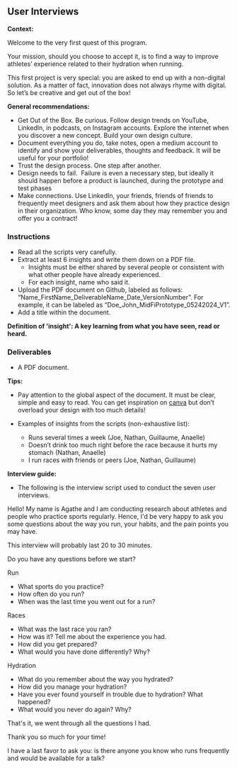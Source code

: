 ## User Interviews

**Context:**

Welcome to the very first quest of this program.

Your mission, should you choose to accept it, is to find a way to improve athletes’ experience related to their hydration when running.

This first project is very special: you are asked to end up with a non-digital solution. As a matter of fact, innovation does not always rhyme with digital. So let’s be creative and get out of the box!

**General recommendations:**

- Get Out of the Box. Be curious. Follow design trends on YouTube, LinkedIn, in podcasts, on Instagram accounts. Explore the internet when you discover a new concept. Build your own design culture.
- Document everything you do, take notes, open a medium account to identify and show your deliverables, thoughts and feedback. It will be useful for your portfolio!
- Trust the design process. One step after another.
- Design needs to fail. 
  Failure is even a necessary step, but ideally it should happen before a product is launched, during the prototype and test phases
- Make connections. Use LinkedIn, your friends, friends of friends to frequently meet designers and ask them about how they practice design in their organization. Who know, some day they may remember you and offer you a contract!

### Instructions

- Read all the scripts very carefully.
- Extract at least 6 insights and write them down on a PDF file.
  - Insights must be either shared by several people or consistent with what other people have already experienced.
  - For each insight, name who said it.
- Upload the PDF document on Github, labeled as follows: “Name_FirstName_DeliverableName_Date_VersionNumber”. For example, it can be labeled as “Doe_John_MidFiPrototype_05242024_V1”.
- Add a title within the document.

**Definition of 'insight': A key learning from what you have seen, read or heard.**

### Deliverables

- A PDF document.

**Tips:**

- Pay attention to the global aspect of the document. It must be clear, simple and easy to read. You can get inspiration on [canva](https://www.canva.com/) but don’t overload your design with too much details!
- Examples of insights from the scripts (non-exhaustive list):

  - Runs several times a week (Joe, Nathan, Guillaume, Anaelle)
  - Doesn’t drink too much right before the race because it hurts my stomach (Nathan, Anaelle)
  - I run races with friends or peers (Joe, Nathan, Guillaume)

**Interview guide:**

- The following is the interview script used to conduct the seven user interviews.

Hello! My name is Agathe and I am conducting research about athletes and people who practice sports regularly. Hence, I'd be very happy to ask you some questions about the way you run, your habits, and the pain points you may have.

This interview will probably last 20 to 30 minutes.

Do you have any questions before we start?

Run

- What sports do you practice?
- How often do you run?
- When was the last time you went out for a run?

Races

- What was the last race you ran?
- How was it? Tell me about the experience you had.
- How did you get prepared?
- What would you have done differently? Why?

Hydration

- What do you remember about the way you hydrated?
- How did you manage your hydration?
- Have you ever found yourself in trouble due to hydration? What happened?
- What would you never do again? Why?

That's it, we went through all the questions I had.

Thank you so much for your time!

I have a last favor to ask you: is there anyone you know who runs frequently and would be available for a talk?
